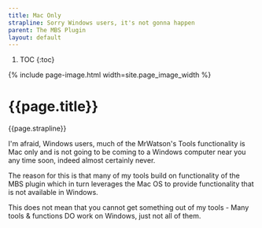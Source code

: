 ```yaml
---
title: Mac Only
strapline: Sorry Windows users, it's not gonna happen
parent: The MBS Plugin
layout: default
---
```

1. TOC
{:toc}

{% include page-image.html width=site.page_image_width %}

# {{page.title}}

{{page.strapline}}

I'm afraid, Windows users, much of the MrWatson's Tools functionality is Mac only and is not going to be coming to a Windows computer near you any time soon, indeed almost certainly never.

The reason for this is that many of my tools build on functionality of the MBS plugin which in turn leverages the Mac OS to provide functionality that is not available in Windows.

This does not mean that you cannot get something out of my tools - Many tools & functions DO work on Windows, just not all of them.
